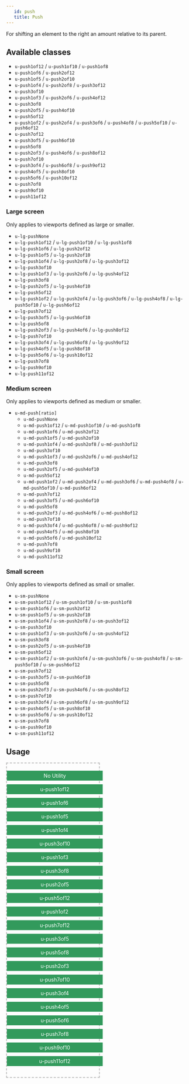 ```yaml
---
   id: push
   title: Push
---
```


<a class="SourceView-page" href="https://github.com/aptuitiv/cacao/blob/master/src/css/utils/push/"></a>

For shifting an element to the right an amount relative to its parent.

## Available classes
<a class="SourceView-section" href="https://github.com/aptuitiv/cacao/blob/master/src/css/utils/push/push.css"></a>

* `u-push1of12` / `u-push1of10` / `u-push1of8`
* `u-push1of6` / `u-push2of12`
* `u-push1of5` / `u-push2of10`
* `u-push1of4` / `u-push2of8` / `u-push3of12`
* `u-push3of10`
* `u-push1of3` / `u-push2of6` / `u-push4of12` 
* `u-push3of8` 
* `u-push2of5` / `u-push4of10`
* `u-push5of12`
* `u-push1of2` / `u-push2of4` / `u-push3of6` / `u-push4of8` / `u-push5of10` / `u-push6of12`
* `u-push7of12` 
* `u-push3of5` / `u-push6of10` 
* `u-push5of8` 
* `u-push2of3` / `u-push4of6` / `u-push8of12` 
* `u-push7of10`
* `u-push3of4` / `u-push6of8` / `u-push9of12`
* `u-push4of5` / `u-push8of10`
* `u-push5of6` / `u-push10of12`
* `u-push7of8`
* `u-push9of10`
* `u-push11of12`
 
### Large screen
<a class="SourceView-section" href="https://github.com/aptuitiv/cacao/blob/master/src/css/utils/push/push-lg.css"></a>

Only applies to viewports defined as large or smaller.

* `u-lg-pushNone`
* `u-lg-push1of12` / `u-lg-push1of10` / `u-lg-push1of8`
* `u-lg-push1of6` / `u-lg-push2of12`
* `u-lg-push1of5` / `u-lg-push2of10`
* `u-lg-push1of4` / `u-lg-push2of8` / `u-lg-push3of12`
* `u-lg-push3of10`
* `u-lg-push1of3` / `u-lg-push2of6` / `u-lg-push4of12` 
* `u-lg-push3of8` 
* `u-lg-push2of5` / `u-lg-push4of10`
* `u-lg-push5of12`
* `u-lg-push1of2` / `u-lg-push2of4` / `u-lg-push3of6` / `u-lg-push4of8` / `u-lg-push5of10` / `u-lg-push6of12`
* `u-lg-push7of12` 
* `u-lg-push3of5` / `u-lg-push6of10` 
* `u-lg-push5of8` 
* `u-lg-push2of3` / `u-lg-push4of6` / `u-lg-push8of12` 
* `u-lg-push7of10`
* `u-lg-push3of4` / `u-lg-push6of8` / `u-lg-push9of12`
* `u-lg-push4of5` / `u-lg-push8of10`
* `u-lg-push5of6` / `u-lg-push10of12`
* `u-lg-push7of8`
* `u-lg-push9of10`
* `u-lg-push11of12`
  
### Medium screen
<a class="SourceView-section" href="https://github.com/aptuitiv/cacao/blob/master/src/css/utils/push/push-md.css"></a>

Only applies to viewports defined as medium or smaller.

* `u-md-push[ratio]` 
  * `u-md-pushNone`
  * `u-md-push1of12` / `u-md-push1of10` / `u-md-push1of8`
  * `u-md-push1of6` / `u-md-push2of12`
  * `u-md-push1of5` / `u-md-push2of10`
  * `u-md-push1of4` / `u-md-push2of8` / `u-md-push3of12`
  * `u-md-push3of10`
  * `u-md-push1of3` / `u-md-push2of6` / `u-md-push4of12` 
  * `u-md-push3of8` 
  * `u-md-push2of5` / `u-md-push4of10`
  * `u-md-push5of12`
  * `u-md-push1of2` / `u-md-push2of4` / `u-md-push3of6` / `u-md-push4of8` / `u-md-push5of10` / `u-md-push6of12`
  * `u-md-push7of12` 
  * `u-md-push3of5` / `u-md-push6of10` 
  * `u-md-push5of8` 
  * `u-md-push2of3` / `u-md-push4of6` / `u-md-push8of12` 
  * `u-md-push7of10`
  * `u-md-push3of4` / `u-md-push6of8` / `u-md-push9of12`
  * `u-md-push4of5` / `u-md-push8of10`
  * `u-md-push5of6` / `u-md-push10of12`
  * `u-md-push7of8`
  * `u-md-push9of10`
  * `u-md-push11of12`
  
### Small screen
<a class="SourceView-section" href="https://github.com/aptuitiv/cacao/blob/master/src/css/utils/push/push-sm.css"></a>

Only applies to viewports defined as small or smaller.

* `u-sm-pushNone`
* `u-sm-push1of12` / `u-sm-push1of10` / `u-sm-push1of8`
* `u-sm-push1of6` / `u-sm-push2of12`
* `u-sm-push1of5` / `u-sm-push2of10`
* `u-sm-push1of4` / `u-sm-push2of8` / `u-sm-push3of12`
* `u-sm-push3of10`
* `u-sm-push1of3` / `u-sm-push2of6` / `u-sm-push4of12` 
* `u-sm-push3of8` 
* `u-sm-push2of5` / `u-sm-push4of10`
* `u-sm-push5of12`
* `u-sm-push1of2` / `u-sm-push2of4` / `u-sm-push3of6` / `u-sm-push4of8` / `u-sm-push5of10` / `u-sm-push6of12`
* `u-sm-push7of12` 
* `u-sm-push3of5` / `u-sm-push6of10` 
* `u-sm-push5of8` 
* `u-sm-push2of3` / `u-sm-push4of6` / `u-sm-push8of12` 
* `u-sm-push7of10`
* `u-sm-push3of4` / `u-sm-push6of8` / `u-sm-push9of12`
* `u-sm-push4of5` / `u-sm-push8of10`
* `u-sm-push5of6` / `u-sm-push10of12`
* `u-sm-push7of8`
* `u-sm-push9of10`
* `u-sm-push11of12`


## Usage

<style>
.Example-parent{
    border: 2px #bbb dashed;
    display: block;
    padding: 20px 0;
    width: 50%;
}
.Example-parent > div{
    background-color: #329A5C;
    color: #FFF;
    display: block;
    margin-bottom: 10px;
    padding: 5px;
    width: 100%;
    text-align: center;
}
</style>
  
<div class="CodeSample">
    <div class="Example-parent">
        <div>No Utility</div>
        <div class="u-push1of12">u-push1of12</div>
        <div class="u-push1of6">u-push1of6</div>
        <div class="u-push1of5">u-push1of5</div>
        <div class="u-push1of4">u-push1of4</div>
        <div class="u-push3of10">u-push3of10</div>
        <div class="u-push1of3">u-push1of3</div>
        <div class="u-push3of8">u-push3of8</div>
        <div class="u-push2of5">u-push2of5</div>
        <div class="u-push5of12">u-push5of12</div>
        <div class="u-push1of2">u-push1of2</div>
        <div class="u-push7of12">u-push7of12</div>
        <div class="u-push3of5">u-push3of5</div>
        <div class="u-push5of8">u-push5of8</div>
        <div class="u-push2of3">u-push2of3</div>
        <div class="u-push7of10">u-push7of10</div>
        <div class="u-push3of4">u-push3of4</div>
        <div class="u-push4of5">u-push4of5</div>
        <div class="u-push5of6">u-push5of6</div>
        <div class="u-push7of8">u-push7of8</div>
        <div class="u-push9of10">u-push9of10</div>
        <div class="u-push11of12">u-push11of12</div>
    </div>

</div>  